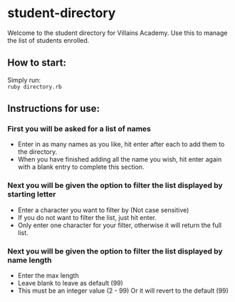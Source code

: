 # student-directory

Welcome to the student directory for Villains Academy. Use this to manage the list of students enrolled.

## How to start:

Simply run:  
`ruby directory.rb`

## Instructions for use:

### First you will be asked for a list of names

- Enter in as many names as you like, hit enter after each to add them to the directory.
- When you have finished adding all the name you wish, hit enter again with a blank entry to complete this section.

### Next you will be given the option to filter the list displayed by starting letter

- Enter a character you want to filter by (Not case sensitive)
- If you do not want to filter the list, just hit enter.
- Only enter one character for your filter, otherwise it will return the full list.

### Next you will be given the option to filter the list displayed by name length

- Enter the max length
- Leave blank to leave as default (99)
- This must be an integer value (2 - 99) Or it will revert to the default (99)
